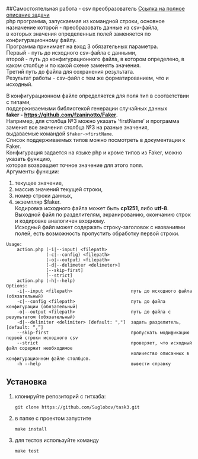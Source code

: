 ##Самостоятельная работа - csv преобразователь
[Ссылка на полное описание задачи](https://docs.google.com/document/d/1ozgWBDF_-bpysEuwXfyPpyxsQ2Tze92JQs0WucmvM6s/)  
php программа, запускаемая из командной строки, основное назначение которой - преобразовать данные из csv-файла,  
в которых значения определенных полей заменяется по конфигурационному файлу.  
Программа принимает на вход 3 обязательных параметра.  
Первый - путь до исходного csv-файла с данными,  
второй - путь до конфигурационного файла, в котором определено, в каком столбце и по какой схеме заменять значения.  
Третий путь до файла для сохранения результата.  
Результат работы - csv-файл с тем же форматированием, что и исходный.

В конфигурационном файле определяется для поля тип в соответствии с типами,  
поддерживаемыми библиотекой генерации случайных данных  
**faker - https://github.com/fzaninotto/Faker**.  
Например, для столбца №3 можно указать ‘firstName’ и программа заменит все значения столбца №3 на разные значения,  
выдаваемые командой ```$faker->firstName```.  
Список поддерживаемых типов можно посмотреть в документации к Faker.  
Конфигурация задается на языке php и кроме типов из Faker, можно указать функцию,  
которая возвращает точное значение для этого поля.  
Аргументы функции:  
1) текущее значение,  
2) массив значений текущей строки,  
3) номер строки данных,  
4) экземпляр $faker.  
Кодировка исходного файла может быть **cp1251**, либо **utf-8**.  
Выходной файл по разделителям, экранированию, окончанию строк и кодировке аналогичен входному.  
Исходный файл может содержать строку-заголовок с названиями полей, есть возможность пропустить обработку первой строки.  

```
Usage:
    action.php (-i|--input) <filepath>
               (-c|--config) <filepath>
               (-o|--output) <filepath>
               [-d|--delimeter <delimeter>]
               [--skip-first]
               [--strict]
    action.php (-h|--help)
Options:
    -i|--input <filepath>                      путь до исходного файла (обязательный)
    -c|--config <filepath>                     путь до файла конфигурации (обязательный)
    -o|--output <filepath>                     путь до файла с результатом (обязательный)
    -d|--delimiter <delimiter> [default: ","]  задать разделитель, [default: “,”]
    --skip-first                               пропускать модификацию первой строки исходного csv
    --strict                                   проверяет, что исходный файл содержит необходимое
                                               количество описанных в конфигурационном файле столбцов.
    -h --help                                  вывести справку
```

## Установка
1. клонируйте репозиторий с гитхаба:
    ```
    git clone https://github.com/Suglobov/task3.git 
    ```
2. в папке с проектом запустите
    ```
    make install
    ```
3. для тестов используйте команду
    ```
    make test
    ```